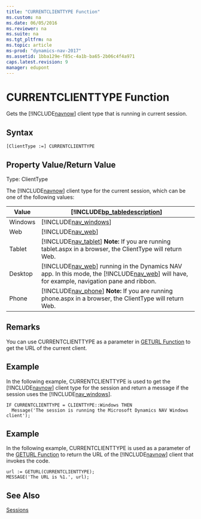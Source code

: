 ```yaml
---
title: "CURRENTCLIENTTYPE Function"
ms.custom: na
ms.date: 06/05/2016
ms.reviewer: na
ms.suite: na
ms.tgt_pltfrm: na
ms.topic: article
ms-prod: "dynamics-nav-2017"
ms.assetid: 1bba129e-f85c-4a1b-ba65-2b06c4f4a971
caps.latest.revision: 9
manager: edupont
---
```

# CURRENTCLIENTTYPE Function
Gets the [!INCLUDE[navnow](includes/navnow_md.md)] client type that is running in current session.  
  
## Syntax  
  
```  
[ClientType :=] CURRENTCLIENTTYPE  
```  
  
## Property Value/Return Value  
 Type: ClientType  
  
 The [!INCLUDE[navnow](includes/navnow_md.md)] client type for the current session, which can be one of the following values:  
  
|Value|[!INCLUDE[bp_tabledescription](includes/bp_tabledescription_md.md)]|  
|-----------|---------------------------------------|  
|Windows|[!INCLUDE[nav_windows](includes/nav_windows_md.md)]|  
|Web|[!INCLUDE[nav_web](includes/nav_web_md.md)]|  
|Tablet|[!INCLUDE[nav_tablet](includes/nav_tablet_md.md)] **Note:**  If you are running tablet.aspx in a browser, the ClientType will return Web.|  
|Desktop|[!INCLUDE[nav_web](includes/nav_web_md.md)] running in the Dynamics NAV app. In this mode, the [!INCLUDE[nav_web](includes/nav_web_md.md)] will have, for example, navigation pane and ribbon.|  
|Phone|[!INCLUDE[nav_phone](includes/nav_phone_md.md)] **Note:**  If you are running phone.aspx in a browser, the ClientType will return Web.|  
  
## Remarks  
 You can use CURRENTCLIENTTYPE as a parameter in [GETURL Function](GETURL-Function.md) to get the URL of the current client.  
  
## Example  
 In the following example, CURRENTCLIENTTYPE is used to get the [!INCLUDE[navnow](includes/navnow_md.md)] client type for the session and return a message if the session uses the [!INCLUDE[nav_windows](includes/nav_windows_md.md)].  
  
```  
IF CURRENTCLIENTTYPE = CLIENTTYPE::Windows THEN  
  Message('The session is running the Microsoft Dynamics NAV Windows client');  
```  
  
## Example  
 In the following example, CURRENTCLIENTTYPE is used as a parameter of the [GETURL Function](GETURL-Function.md) to return the URL of the [!INCLUDE[navnow](includes/navnow_md.md)] client that invokes the code.  
  
```  
url := GETURL(CURRENTCLIENTTYPE);  
MESSAGE('The URL is %1.', url);  
```  
  
## See Also  
 [Sessions](Sessions.md)